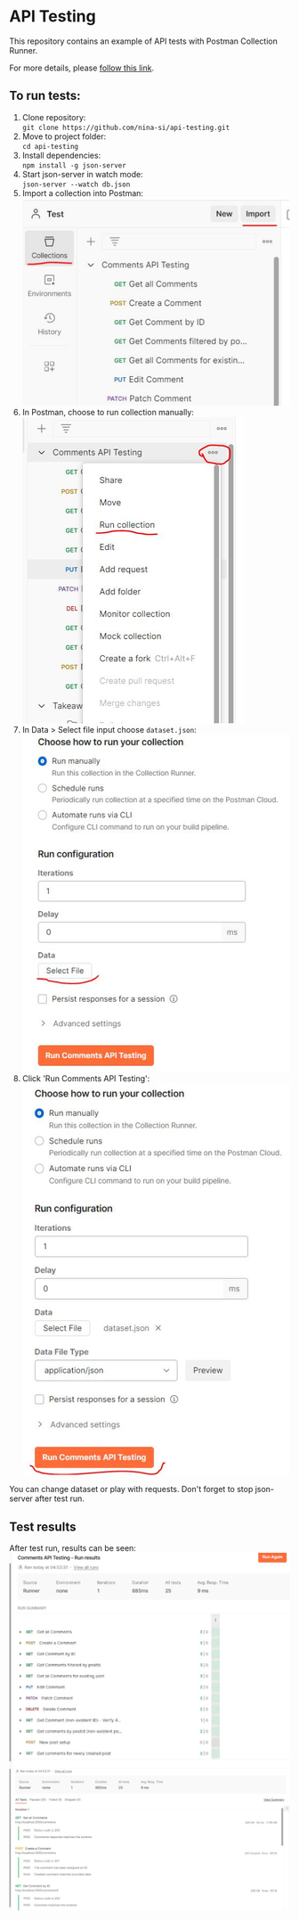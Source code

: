 # API Testing

This repository contains an example of API tests with Postman Collection Runner.

For more details, please [follow this link](https://cottony-bosworth-fff.notion.site/API-Testing-Challenge-568fe8bc8ef7405a899fc6036f6cc122?pvs=4).

## To run tests:

1. Clone repository:  
   `git clone https://github.com/nina-si/api-testing.git`
2. Move to project folder:  
   `cd api-testing`
3. Install dependencies:  
   `npm install -g json-server`
4. Start json-server in watch mode:  
   `json-server --watch db.json`
5. Import a collection into Postman:
   ![Collection import](./import.jpg)
6. In Postman, choose to run collection manually:
   ![Test run](./run.jpg)
7. In Data > Select file input choose `dataset.json`:
   ![Dataset select](./data.jpg)
8. Click 'Run Comments API Testing':
   ![Run button](./button.jpg)

You can change dataset or play with requests.
Don't forget to stop json-server after test run.

## Test results

After test run, results can be seen:
![tests summary](./tests_summary.jpg)
![tests reporting](./tests_reporting.jpg)
